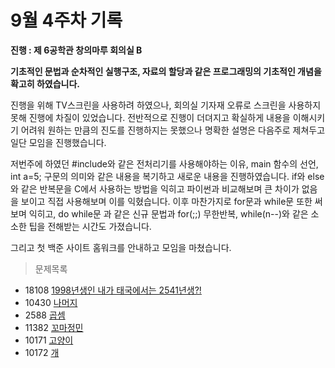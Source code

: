 # 9월 4주차 기록
**진행 : 제 6공학관 창의마루 회의실 B**

**기초적인 문법과 순차적인 실행구조, 자료의 할당과 같은 프로그래밍의 기초적인 개념을 확고히 하였습니다.**

진행을 위해 TV스크린을 사용하려 하였으나, 회의실 기자재 오류로 스크린을 사용하지 못해 진행에 차질이 있었습니다.
전반적으로 진행이 더뎌지고 확실하게 내용을 이해시키기 어려워 원하는 만큼의 진도를 진행하지는 못했으나 명확한 설명은 다음주로 제쳐두고 일단 모임을 진행했습니다.

저번주에 하였던 #include와 같은 전처리기를 사용해야하는 이유, main 함수의 선언, int a=5; 구문의 의미와 같은 내용을 복기하고 새로운 내용을 진행하였습니다.
if와 else 와 같은 반복문을 C에서 사용하는 방법을 익히고 파이썬과 비교해보며 큰 차이가 없음을 보이고 직접 사용해보며 이를 익혔습니다.
이후 마찬가지로 for문과 while문 또한 써보며 익히고, do while문 과 같은 신규 문법과 for(;;) 무한반복, while(n--)와 같은 소소한 팁을 전해받는 시간도 가졌습니다.

그리고 첫 백준 사이트 홈워크를 안내하고 모임을 마쳤습니다.

> 문제목록
- 18108 [1998년생인 내가 태국에서는 2541년생?!](https://www.acmicpc.net/problem/18108)
- 10430 [나머지](https://www.acmicpc.net/problem/10430)
- 2588 [곱셈](https://www.acmicpc.net/problem/2588)
- 11382 [꼬마정민](https://www.acmicpc.net/problem/11382)
- 10171 [고양이](https://www.acmicpc.net/problem/10171)
- 10172 [개](https://www.acmicpc.net/problem/10172)
